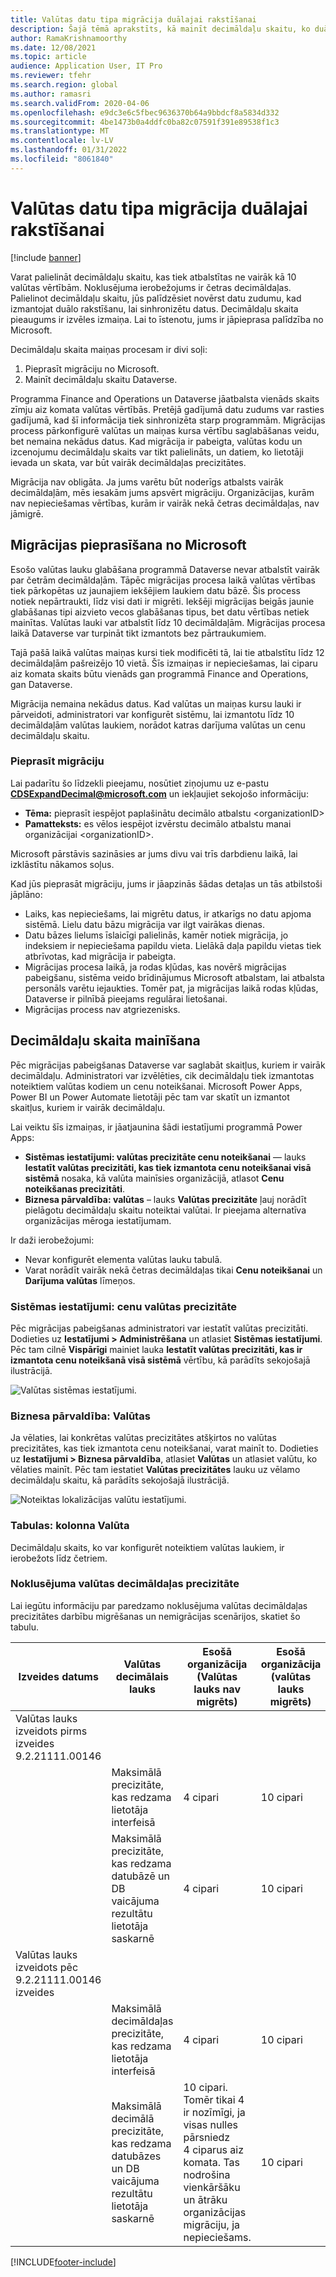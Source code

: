 ```yaml
---
title: Valūtas datu tipa migrācija duālajai rakstīšanai
description: Šajā tēmā aprakstīts, kā mainīt decimāldaļu skaitu, ko duālā rakstīšana atbalsta valūtai.
author: RamaKrishnamoorthy
ms.date: 12/08/2021
ms.topic: article
audience: Application User, IT Pro
ms.reviewer: tfehr
ms.search.region: global
ms.author: ramasri
ms.search.validFrom: 2020-04-06
ms.openlocfilehash: e9dc3e6c5fbec9636370b64a9bbdcf8a5834d332
ms.sourcegitcommit: 4be1473b0a4ddfc0ba82c07591f391e89538f1c3
ms.translationtype: MT
ms.contentlocale: lv-LV
ms.lasthandoff: 01/31/2022
ms.locfileid: "8061840"
---
```

# <a name="currency-data-type-migration-for-dual-write"></a>Valūtas datu tipa migrācija duālajai rakstīšanai

[!include [banner](../../includes/banner.md)]



Varat palielināt decimāldaļu skaitu, kas tiek atbalstītas ne vairāk kā 10 valūtas vērtībām. Noklusējuma ierobežojums ir četras decimāldaļas. Palielinot decimāldaļu skaitu, jūs palīdzēsiet novērst datu zudumu, kad izmantojat duālo rakstīšanu, lai sinhronizētu datus. Decimāldaļu skaita pieaugums ir izvēles izmaiņa. Lai to īstenotu, jums ir jāpieprasa palīdzība no Microsoft.

Decimāldaļu skaita maiņas procesam ir divi soļi:

1. Pieprasīt migrāciju no Microsoft.
2. Mainīt decimāldaļu skaitu Dataverse.

Programma Finance and Operations un Dataverse jāatbalsta vienāds skaits zīmju aiz komata valūtas vērtībās. Pretējā gadījumā datu zudums var rasties gadījumā, kad šī informācija tiek sinhronizēta starp programmām. Migrācijas process pārkonfigurē valūtas un maiņas kursa vērtību saglabāšanas veidu, bet nemaina nekādus datus. Kad migrācija ir pabeigta, valūtas kodu un izcenojumu decimāldaļu skaits var tikt palielināts, un datiem, ko lietotāji ievada un skata, var būt vairāk decimāldaļas precizitātes.

Migrācija nav obligāta. Ja jums varētu būt noderīgs atbalsts vairāk decimāldaļām, mēs iesakām jums apsvērt migrāciju. Organizācijas, kurām nav nepieciešamas vērtības, kurām ir vairāk nekā četras decimāldaļas, nav jāmigrē.

## <a name="requesting-migration-from-microsoft"></a>Migrācijas pieprasīšana no Microsoft

Esošo valūtas lauku glabāšana programmā Dataverse nevar atbalstīt vairāk par četrām decimāldaļām. Tāpēc migrācijas procesa laikā valūtas vērtības tiek pārkopētas uz jaunajiem iekšējiem laukiem datu bāzē. Šis process notiek nepārtraukti, līdz visi dati ir migrēti. Iekšēji migrācijas beigās jaunie glabāšanas tipi aizvieto vecos glabāšanas tipus, bet datu vērtības netiek mainītas. Valūtas lauki var atbalstīt līdz 10 decimāldaļām. Migrācijas procesa laikā Dataverse var turpināt tikt izmantots bez pārtraukumiem.

Tajā pašā laikā valūtas maiņas kursi tiek modificēti tā, lai tie atbalstītu līdz 12 decimāldaļām pašreizējo 10 vietā. Šīs izmaiņas ir nepieciešamas, lai ciparu aiz komata skaits būtu vienāds gan programmā Finance and Operations, gan Dataverse.

Migrācija nemaina nekādus datus. Kad valūtas un maiņas kursu lauki ir pārveidoti, administratori var konfigurēt sistēmu, lai izmantotu līdz 10 decimāldaļām valūtas laukiem, norādot katras darījuma valūtas un cenu decimāldaļu skaitu.

### <a name="request-a-migration"></a>Pieprasīt migrāciju

Lai padarītu šo līdzekli pieejamu, nosūtiet ziņojumu uz e-pastu **CDSExpandDecimal@microsoft.com** un iekļaujiet sekojošo informāciju:

+ **Tēma:** pieprasīt iespējot paplašinātu decimālo atbalstu \<organizationID\>
+ **Pamatteksts:** es vēlos iespējot izvērstu decimālo atbalstu manai organizācijai \<organizationID\>.

Microsoft pārstāvis sazināsies ar jums divu vai trīs darbdienu laikā, lai izklāstītu nākamos soļus.

Kad jūs pieprasāt migrāciju, jums ir jāapzinās šādas detaļas un tās atbilstoši jāplāno:

+ Laiks, kas nepieciešams, lai migrētu datus, ir atkarīgs no datu apjoma sistēmā. Lielu datu bāzu migrācija var ilgt vairākas dienas.
+ Datu bāzes lielums īslaicīgi palielinās, kamēr notiek migrācija, jo indeksiem ir nepieciešama papildu vieta. Lielākā daļa papildu vietas tiek atbrīvotas, kad migrācija ir pabeigta.
+ Migrācijas procesa laikā, ja rodas kļūdas, kas novērš migrācijas pabeigšanu, sistēma veido brīdinājumus Microsoft atbalstam, lai atbalsta personāls varētu iejaukties. Tomēr pat, ja migrācijas laikā rodas kļūdas, Dataverse ir pilnībā pieejams regulārai lietošanai.
+ Migrācijas process nav atgriezenisks.

## <a name="changing-the-number-of-decimal-places"></a>Decimāldaļu skaita mainīšana

Pēc migrācijas pabeigšanas Dataverse var saglabāt skaitļus, kuriem ir vairāk decimāldaļu. Administratori var izvēlēties, cik decimāldaļu tiek izmantotas noteiktiem valūtas kodiem un cenu noteikšanai. Microsoft Power Apps, Power BI un Power Automate lietotāji pēc tam var skatīt un izmantot skaitļus, kuriem ir vairāk decimāldaļu.

Lai veiktu šīs izmaiņas, ir jāatjaunina šādi iestatījumi programmā Power Apps:

+ **Sistēmas iestatījumi: valūtas precizitāte cenu noteikšanai** — lauks **Iestatīt valūtas precizitāti, kas tiek izmantota cenu noteikšanai visā sistēmā** nosaka, kā valūta mainīsies organizācijā, atlasot **Cenu noteikšanas precizitāti**.
+ **Biznesa pārvaldība: valūtas** – lauks **Valūtas precizitāte** ļauj norādīt pielāgotu decimāldaļu skaitu noteiktai valūtai. Ir pieejama alternatīva organizācijas mēroga iestatījumam.

Ir daži ierobežojumi:

+ Nevar konfigurēt elementa valūtas lauku tabulā.
+ Varat norādīt vairāk nekā četras decimāldaļas tikai **Cenu noteikšanai** un **Darījuma valūtas** līmeņos.

### <a name="system-settings-currency-precision-for-pricing"></a>Sistēmas iestatījumi: cenu valūtas precizitāte

Pēc migrācijas pabeigšanas administratori var iestatīt valūtas precizitāti. Dodieties uz **Iestatījumi \> Administrēšana** un atlasiet **Sistēmas iestatījumi**. Pēc tam cilnē **Vispārīgi** mainiet lauka **Iestatīt valūtas precizitāti, kas ir izmantota cenu noteikšanā visā sistēmā** vērtību, kā parādīts sekojošajā ilustrācijā.

![Valūtas sistēmas iestatījumi.](media/currency-system-settings.png)

### <a name="business-management-currencies"></a>Biznesa pārvaldība: Valūtas

Ja vēlaties, lai konkrētas valūtas precizitātes atšķirtos no valūtas precizitātes, kas tiek izmantota cenu noteikšanai, varat mainīt to. Dodieties uz **Iestatījumi \> Biznesa pārvaldība**, atlasiet **Valūtas** un atlasiet valūtu, ko vēlaties mainīt. Pēc tam iestatiet **Valūtas precizitātes** lauku uz vēlamo decimāldaļu skaitu, kā parādīts sekojošajā ilustrācijā.

![Noteiktas lokalizācijas valūtu iestatījumi.](media/specific-currency.png)

### <a name="tables-currency-column"></a>Tabulas: kolonna Valūta

Decimāldaļu skaits, ko var konfigurēt noteiktiem valūtas laukiem, ir ierobežots līdz četriem.

### <a name="default-currency-decimal-precision"></a>Noklusējuma valūtas decimāldaļas precizitāte
Lai iegūtu informāciju par paredzamo noklusējuma valūtas decimāldaļas precizitātes darbību migrēšanas un nemigrācijas scenārijos, skatiet šo tabulu. 

| Izveides datums  | Valūtas decimālais lauks    | Esošā organizācija (Valūtas lauks nav migrēts) | Esošā organizācija (valūtas lauks migrēts) | Jauna organizācija izveidoja ziņas būvējumu 9.2.21062.00134 |
|---------------------------------------------------------|-------------------------------------------------------------------|-----------------------------------------------------------------------------------------------------------------------------------------------------------------------------|-------------------------------------------------|------------------------------------------------|
| Valūtas lauks izveidots pirms izveides 9.2.21111.00146  |     |  |       |
|    | Maksimālā precizitāte, kas redzama lietotāja interfeisā   | 4 cipari    | 10 cipari    | Nav piemērojams    |
| | Maksimālā precizitāte, kas redzama datubāzē un DB vaicājuma rezultātu lietotāja saskarnē         | 4 cipari   | 10 cipari   | Nav piemērojams    |
| Valūtas lauks izveidots pēc 9.2.21111.00146 izveides |    |  |     |   |
|   | Maksimālā decimāldaļas precizitāte, kas redzama lietotāja interfeisā     | 4 cipari   | 10 cipari   | 10 cipari     |
|          | Maksimālā decimālā precizitāte, kas redzama datubāzes un DB vaicājuma rezultātu lietotāja saskarnē | 10 cipari. Tomēr tikai 4 ir nozīmīgi, ja visas nulles pārsniedz 4 ciparus aiz komata. Tas nodrošina vienkāršāku un ātrāku organizācijas migrāciju, ja nepieciešams. | 10 cipari      | 10 cipari     |

[!INCLUDE[footer-include](../../../../includes/footer-banner.md)]
